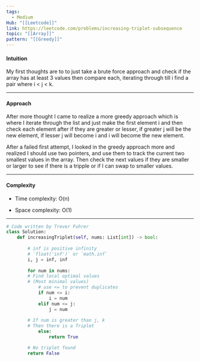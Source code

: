 ```yaml
---
tags:
  - Medium
Hub: "[[Leetcode]]"
link: https://leetcode.com/problems/increasing-triplet-subsequence
topic: "[[Array]]"
pattern: "[[Greedy]]"
---
```

#### Intuition
<!-- Describe your first thoughts on how to solve this problem. -->
My first thoughts are to to just take a brute force approach and check if the array has at least 3 values then compare each, iterating through till i find a pair where i < j < k. 

--- 
#### Approach
<!-- Describe your approach to solving the problem. -->
After more thought I came to realize a more greedy approach which is where I iterate through the list and just make the first element i and then check each element after if they are greater or lesser, if greater j will be the new element, if lesser j will become i and i will become the new element.

After a failed first attempt, I looked in the greedy approach more and realized I should use two pointers, and use them to track the current two smallest values in the array. Then check the next values if they are smaller or larger to see if there is a tripple or if I can swap to smaller values.

--- 
#### Complexity
- Time complexity:
	O(n)
	
- Space complexity:
	O(1)

--- 
```python
# Code written by Trever Fuhrer
class Solution:
	def increasingTriplet(self, nums: List[int]) -> bool:
	
		# inf is positive infinity
		# `float('inf')` or `math.inf`
		i, j = inf, inf	
		
		for num in nums:
		# Find local optimal values
		# (Most minimal values)
			# use <= to prevent duplicates
			if num <= i:
				i = num
			elif num <= j:
				j = num
				
		# If num is greater than j, k
		# Then there is a Triplet
			else:
				return True

		# No triplet found
		return False
```